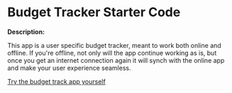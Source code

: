 # Budget Tracker Starter Code

**Description:**

This app is a user specific budget tracker, meant to work both online and offline. If you're offline, not only will the app continue working as is, but once you get an internet connection again it will synch with the online app and make your user experience seamless.

[Try the budget track app yourself](https://tranquil-eyrie-77020.herokuapp.com/) 
